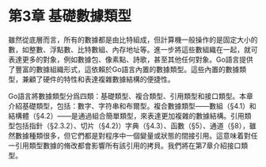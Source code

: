 # 第3章 基礎數據類型

雖然從底層而言，所有的數據都是由比特組成，但計算機一般操作的是固定大小的數，如整數、浮點數、比特數組、內存地址等。進一步將這些數組織在一起，就可表達更多的對象，例如數據包、像素點、詩歌，甚至其他任何對象。Go語言提供了豐富的數據組織形式，這依賴於Go語言內置的數據類型。這些內置的數據類型，兼顧了硬件的特性和表達複雜數據結構的便捷性。

Go語言將數據類型分爲四類：基礎類型、複合類型、引用類型和接口類型。本章介紹基礎類型，包括：數字、字符串和布爾型。複合數據類型——數組（§4.1）和結構體（§4.2）——是通過組合簡單類型，來表達更加複雜的數據結構。引用類型包括指針（§2.3.2）、切片（§4.2)）字典（§4.3）、函數（§5）、通道（§8），雖然數據種類很多，但它們都是對程序中一個變量或狀態的間接引用。這意味着對任一引用類型數據的脩改都會影響所有該引用的拷貝。我們將在第7章介紹接口類型。

